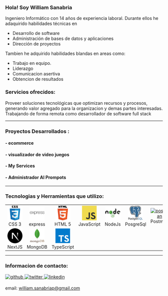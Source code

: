 ### Hola! Soy William Sanabria

Ingeniero Informático con 14 años de experiencia laboral. Durante ellos he adaquirido habilidades técnicas en
- Desarrollo de software
- Administración de bases de datos y aplicaciones
- Dirección de proyectos 

Tambien he adquirido habilidades blandas en areas como:
- Trabajo en equipo. 
- Liderazgo
- Comunicacion asertiva
- Obtencion de resultados 

<h3 align="left">Servicios ofrecidos:</h3> 
Proveer soluciones tecnológicas que optimizan recursos y procesos, generando valor agregado para la organizacion y demas partes interesadas.
Trabajando de forma remota como desarrollador de software full stack 

<hr>
<h3 align="left">Proyectos Desarrollados :</h3> 
  <h4> - ecommerce </h4>
  <h4> - visualizador de video juegos </h4>
  <h4> - My Services </h4>
  <h4> - Administrador AI Prompots </h4>
<hr>
<h3 align="left">Tecnologias y Herramientas que utilizo:</h3>
<p align="left"> 
<table>
  <tbody><tr>
  <td align="center" width="96">
    <a href="https://www.w3schools.com/css/" target="_blank" rel="noreferrer"> 
      <img src="https://raw.githubusercontent.com/devicons/devicon/master/icons/css3/css3-original-wordmark.svg" alt="css3" width="48" height="48" border="solid"/> 
    </a> 
    <br>CSS 3
  </td>
  <td align="center" width="96">
    <a href="https://expressjs.com" target="_blank" rel="noreferrer"> 
      <img src="https://raw.githubusercontent.com/devicons/devicon/master/icons/express/express-original-wordmark.svg" alt="express" width="48" height="48"/> 
    </a> 
    <br>express
  </td>
  <td align="center" width="96">
    <a href="https://www.w3.org/html/" target="_blank" rel="noreferrer"> 
      <img src="https://raw.githubusercontent.com/devicons/devicon/master/icons/html5/html5-original-wordmark.svg" alt="html5" width="48" height="48"/> 
    </a> 
    <br>HTML 5
  </td>
  <td align="center" width="96">
    <a href="https://developer.mozilla.org/en-US/docs/Web/JavaScript" target="_blank" rel="noreferrer"> 
      <img src="https://raw.githubusercontent.com/devicons/devicon/master/icons/javascript/javascript-original.svg" alt="javascript" width="48" height="48"/> 
    </a> 
    <br>JavaScript
  </td>
  <td align="center" width="96">
    <a href="https://nodejs.org" target="_blank" rel="noreferrer"> 
      <img src="https://raw.githubusercontent.com/devicons/devicon/master/icons/nodejs/nodejs-original-wordmark.svg" alt="nodejs" width="48" height="48"/> 
    </a> 
    <br>NodeJs
  </td>
  <td align="center" width="96">
    <a href="https://www.postgresql.org" target="_blank" rel="noreferrer"> 
      <img src="https://raw.githubusercontent.com/devicons/devicon/master/icons/postgresql/postgresql-original-wordmark.svg" alt="postgresql" width="48" height="48"/>     </a> 
    <br>PosgreSql
  </td>
  <td align="center" width="96">
    <a href="https://postman.com" target="_blank" rel="noreferrer"> 
      <img src="https://www.vectorlogo.zone/logos/getpostman/getpostman-icon.svg" alt="postman" width="48" height="48"/> 
    </a> 
    <br>Postman
  </td>
  <td align="center" width="96">
    <a href="https://reactjs.org/" target="_blank" rel="noreferrer"> 
      <img src="https://raw.githubusercontent.com/devicons/devicon/master/icons/react/react-original-wordmark.svg" alt="react" width="48" height="48"/> 
    </a> 
    <br>React
  </td>
  <td align="center" width="96">
   <a href="https://redux.js.org" target="_blank" rel="noreferrer"> 
    <img src="https://raw.githubusercontent.com/devicons/devicon/master/icons/redux/redux-original.svg" alt="redux" width="48" height="48"/> 
    </a> 
    <br>Redux
  </td>
 <td align="center" width="96">
   <a href="https://webpack.js.org" target="_blank" rel="noreferrer"> 
      <img src="https://raw.githubusercontent.com/devicons/devicon/d00d0969292a6569d45b06d3f350f463a0107b0d/icons/webpack/webpack-original-wordmark.svg" alt="webpack"        width="48" height="48"/> 
   </a> 
   <br>Webpack
  </td>
</tr>
<tr>
  <td align="center" width="96">
     <a href="https://nextjs.org/" target="_blank" rel="noreferrer"> 
    <img src="https://github.com/devicons/devicon/blob/master/icons/nextjs/nextjs-original.svg" alt="webpack"        width="48" height="48"/> 
     </a> 
     <br>NextJS
  </td>
  <td align="center" width="96">
     <a href="https://www.mongodb.com/" target="_blank" rel="noreferrer"> 
    <img src="https://github.com/devicons/devicon/blob/master/icons/mongodb/mongodb-original-wordmark.svg" alt="webpack"        width="48" height="48"/> 
     </a> 
     <br>MongoDB
  </td>
  <td align="center" width="96">
     <a href="https://www.typescriptlang.org/" target="_blank" rel="noreferrer"> 
    <img src="https://github.com/devicons/devicon/blob/master/icons/typescript/typescript-original.svg" alt="webpack"        width="48" height="48"/> 
     </a> 
     <br>TypeScript
  </td>
</tr>
</tbody></table>
</p>
  
<hr>
  
  <h3 align="left">Informacion de contacto:</h3>
  
  <a href="https://github.com/wsanabria22" target="_blank">
<img src=https://img.shields.io/badge/github-%2324292e.svg?&style=for-the-badge&logo=github&logoColor=white alt=github style="margin-bottom: 5px;" />
</a>
<a href="https://twitter.com/william_sanabri" target="_blank">
<img src=https://img.shields.io/badge/twitter-%2300acee.svg?&style=for-the-badge&logo=twitter&logoColor=white alt=twitter style="margin-bottom: 5px;" />
</a>
<a href="https://linkedin.com/in/william-sanabria-aa9a10262" target="_blank">
<img src=https://img.shields.io/badge/linkedin-%231E77B5.svg?&style=for-the-badge&logo=linkedin&logoColor=white alt=linkedin style="margin-bottom: 5px;" />
</a>  
  
  email: william.sanabriap@gmail.com




<!--
**Wsanabria22/Wsanabria22** is a ✨ _special_ ✨ repository because its `README.md` (this file) appears on your GitHub profile.

Here are some ideas to get you started:

- 🔭 I’m currently working on ...
- 🌱 I’m currently learning ...
- 👯 I’m looking to collaborate on ...
- 🤔 I’m looking for help with ...
- 💬 Ask me about ...
- 📫 How to reach me: ...
- 😄 Pronouns: ...
- ⚡ Fun fact: ...
-->
